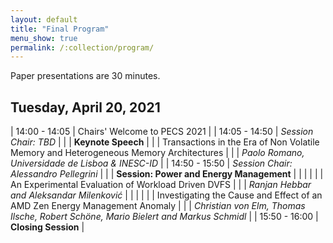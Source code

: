 ```yaml
---
layout: default
title: "Final Program"
menu_show: true
permalink: /:collection/program/
---
```



Paper presentations are 30 minutes.

## Tuesday, April 20, 2021

| 14:00 - 14:05 | Chairs' Welcome to PECS 2021 |
| 14:05 - 14:50 | *Session Chair: TBD* |
| | **Keynote Speech** |
| | Transactions in the Era of Non Volatile Memory and Heterogeneous Memory Architectures |
| | *Paolo Romano, Universidade de Lisboa & INESC-ID* |
| 14:50 - 15:50 | *Session Chair: Alessandro Pellegrini* |
| | **Session: Power and Energy Management** |
| | |
| | An Experimental Evaluation of Workload Driven DVFS |
| | *Ranjan Hebbar and Aleksandar Milenković* |
| | |
| | Investigating the Cause and Effect of an AMD Zen Energy Management Anomaly |
| | *Christian von Elm, Thomas Ilsche, Robert Schöne, Mario Bielert and Markus Schmidl* |
| 15:50 - 16:00 | **Closing Session** |


	
